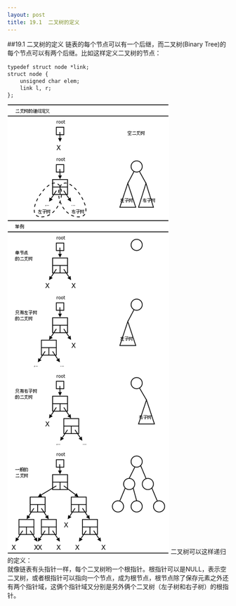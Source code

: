 ```yaml
---
layout: post
title: 19.1  二叉树的定义 
---
```

##19.1 二叉树的定义
链表的每个节点可以有一个后继，而二叉树(Binary Tree)的每个节点可以有两个后继。比如这样定义二叉树的节点：

	typedef struct node *link;
	struct node {
		unsigned char elem;
		link l, r;
	};

<img src="../../book/html-chunk/images/linkedlist.binarytree.png">
二叉树可以这样递归的定义：<br>
就像链表有头指针一样，每个二叉树哟一个根指针。根指针可以是NULL，表示空二叉树，或者根指针可以指向一个节点，成为根节点，根节点除了保存元素之外还有两个指针域，这俩个指针域又分别是另外俩个二叉树（左子树和右子树）的根指针。
